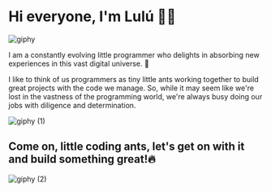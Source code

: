 # Hi everyone, I'm Lulú 🐞✨
![giphy](https://github.com/LuisaLafaurie/LuisaLafaurie/assets/125611741/5fd89e93-3fda-44e1-bdbc-4ffa92eac640) 

I am a constantly evolving little programmer who delights in absorbing new experiences in this vast digital universe. 💫

I like to think of us programmers as tiny little ants working together to build great projects with the code we manage. So, while it may seem like we're lost in the vastness of the programming world, we're always busy doing our jobs with diligence and determination.

![giphy (1)](https://github.com/LuisaLafaurie/LuisaLafaurie/assets/125611741/6df95b05-0052-4cf7-a18c-f6bdc9a88da0)

## Come on, little coding ants, let's get on with it and build something great!🔥
![giphy (2)](https://github.com/LuisaLafaurie/LuisaLafaurie/assets/125611741/c089ec73-e6bd-499d-8a0b-1ac9ee0c3319)

